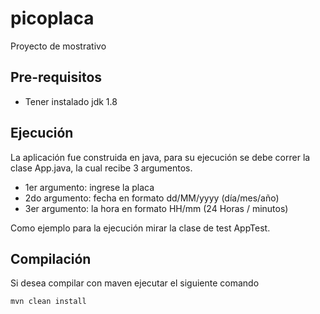 # picoplaca
Proyecto de mostrativo

## Pre-requisitos
* Tener instalado jdk 1.8

## Ejecución
La aplicación fue construida en java, para su ejecución se debe correr la clase App.java, la cual recibe 3 argumentos.
* 1er argumento: ingrese la placa
* 2do argumento: fecha en formato dd/MM/yyyy (día/mes/año)
* 3er argumento: la hora en formato HH/mm (24 Horas / minutos)

Como ejemplo para la ejecución mirar la clase de test AppTest.

## Compilación

Si desea compilar con maven ejecutar el siguiente comando

~~~
mvn clean install
~~~